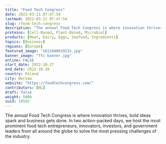 ```yaml
---
title: "Food Tech Congress"
date: 2022-03-21 07:47:54
lastmod: 2022-03-21 07:47:54
slug: /food-tech-congress
description: "The annual Food Tech Congress is where innovation thrives, bold ideas spark and business gets done. In two action-packed days, we host the most prominent food tech entrepreneurs, innovators, investors, and government leaders from all around the globe to solve the most pressing challenges of the industry."
proteins: [Cell-Based, Plant-Based, Microbial]
products: [Meat, Dairy, Eggs, Seafood, Ingredients]
topics: [Business]
regions: [Europe]
featured_image: "1611040919132.jpg"
banner_image: "ftc banner.jpg"
online: FALSE
start_date: 2022-10-27
end_date: 2022-10-28
country: Poland
city: Warsaw
website: "https://foodtechcongress.com/"
contributors: [NL]
draft: false
weight: 5000
uuid: 10592
---
```

<p>The annual Food Tech Congress is where innovation thrives, bold ideas spark and business gets done. In two action-packed days, we host the most prominent food tech entrepreneurs, innovators, investors, and government leaders from all around the globe to solve the most pressing challenges of the industry.</p>
